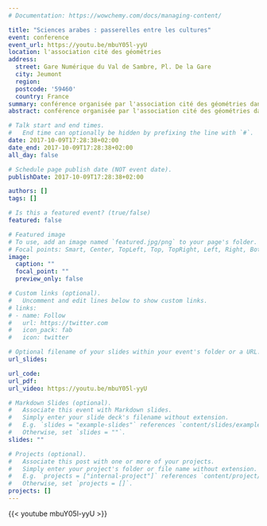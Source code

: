 ```yaml
---
# Documentation: https://wowchemy.com/docs/managing-content/

title: "Sciences arabes : passerelles entre les cultures"
event: conference
event_url: https://youtu.be/mbuY05l-yyU
location: l'association cité des géométries
address:
  street: Gare Numérique du Val de Sambre, Pl. De la Gare
  city: Jeumont
  region:
  postcode: '59460'
  country: France
summary: conférence organisée par l'association cité des géométries dans le cadre de la semaine contre les discriminations à la gare numérique du val de sambre le 09 octobre 2017
abstract: conférence organisée par l'association cité des géométries dans le cadre de la semaine contre les discriminations à la gare numérique du val de sambre le 09 octobre 2017

# Talk start and end times.
#   End time can optionally be hidden by prefixing the line with `#`.
date: 2017-10-09T17:28:38+02:00
date_end: 2017-10-09T17:28:38+02:00
all_day: false

# Schedule page publish date (NOT event date).
publishDate: 2017-10-09T17:28:38+02:00

authors: []
tags: []

# Is this a featured event? (true/false)
featured: false

# Featured image
# To use, add an image named `featured.jpg/png` to your page's folder. 
# Focal points: Smart, Center, TopLeft, Top, TopRight, Left, Right, BottomLeft, Bottom, BottomRight.
image:
  caption: ""
  focal_point: ""
  preview_only: false

# Custom links (optional).
#   Uncomment and edit lines below to show custom links.
# links:
# - name: Follow
#   url: https://twitter.com
#   icon_pack: fab
#   icon: twitter

# Optional filename of your slides within your event's folder or a URL.
url_slides:

url_code:
url_pdf:
url_video: https://youtu.be/mbuY05l-yyU

# Markdown Slides (optional).
#   Associate this event with Markdown slides.
#   Simply enter your slide deck's filename without extension.
#   E.g. `slides = "example-slides"` references `content/slides/example-slides.md`.
#   Otherwise, set `slides = ""`.
slides: ""

# Projects (optional).
#   Associate this post with one or more of your projects.
#   Simply enter your project's folder or file name without extension.
#   E.g. `projects = ["internal-project"]` references `content/project/deep-learning/index.md`.
#   Otherwise, set `projects = []`.
projects: []
---
```

{{< youtube mbuY05l-yyU >}}
 <style>
   footer p:nth-child(2) {
    font-size: 0.75rem;
    text-align: center;
    display: none;
}
 </style>